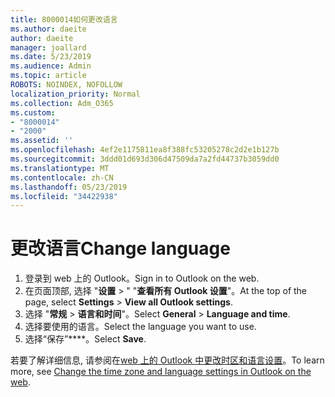```yaml
---
title: 8000014如何更改语言
ms.author: daeite
author: daeite
manager: joallard
ms.date: 5/23/2019
ms.audience: Admin
ms.topic: article
ROBOTS: NOINDEX, NOFOLLOW
localization_priority: Normal
ms.collection: Adm_O365
ms.custom:
- "8000014"
- "2000"
ms.assetid: ''
ms.openlocfilehash: 4ef2e1175811ea8f388fc53205278c2d2e1b127b
ms.sourcegitcommit: 3ddd01d693d306d47509da7a2fd44737b3059dd0
ms.translationtype: MT
ms.contentlocale: zh-CN
ms.lasthandoff: 05/23/2019
ms.locfileid: "34422938"
---
```

# <a name="change-language"></a><span data-ttu-id="1305a-102">更改语言</span><span class="sxs-lookup"><span data-stu-id="1305a-102">Change language</span></span>

1.    <span data-ttu-id="1305a-103">登录到 web 上的 Outlook。</span><span class="sxs-lookup"><span data-stu-id="1305a-103">Sign in to Outlook on the web.</span></span>
2. <span data-ttu-id="1305a-104">在页面顶部, 选择 "**设置** > " "**查看所有 Outlook 设置**"。</span><span class="sxs-lookup"><span data-stu-id="1305a-104">At the top of the page, select **Settings** > **View all Outlook settings**.</span></span>
3. <span data-ttu-id="1305a-105">选择 "**常规** > **语言和时间**"。</span><span class="sxs-lookup"><span data-stu-id="1305a-105">Select **General** > **Language and time**.</span></span>
4. <span data-ttu-id="1305a-106">选择要使用的语言。</span><span class="sxs-lookup"><span data-stu-id="1305a-106">Select the language you want to use.</span></span>
5. <span data-ttu-id="1305a-107">选择“保存”\*\*\*\*。</span><span class="sxs-lookup"><span data-stu-id="1305a-107">Select **Save**.</span></span>
 
<span data-ttu-id="1305a-108">若要了解详细信息, 请参阅在[web 上的 Outlook 中更改时区和语言设置](https://support.office.com/article/65239869-12e7-4a9d-bca1-76b0ad7ce273)。</span><span class="sxs-lookup"><span data-stu-id="1305a-108">To learn more, see [Change the time zone and language settings in Outlook on the web](https://support.office.com/article/65239869-12e7-4a9d-bca1-76b0ad7ce273).</span></span>

